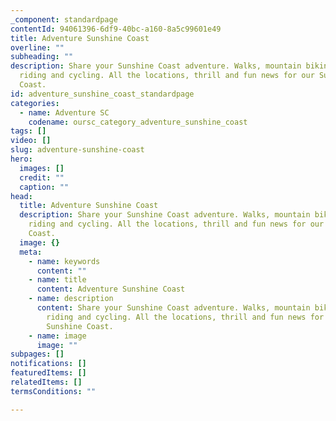 ```yaml
---
_component: standardpage
contentId: 94061396-6df9-40bc-a160-8a5c99601e49
title: Adventure Sunshine Coast
overline: ""
subheading: ""
description: Share your Sunshine Coast adventure. Walks, mountain biking, horse
  riding and cycling. All the locations, thrill and fun news for our Sunshine
  Coast.
id: adventure_sunshine_coast_standardpage
categories:
  - name: Adventure SC
    codename: oursc_category_adventure_sunshine_coast
tags: []
video: []
slug: adventure-sunshine-coast
hero:
  images: []
  credit: ""
  caption: ""
head:
  title: Adventure Sunshine Coast
  description: Share your Sunshine Coast adventure. Walks, mountain biking, horse
    riding and cycling. All the locations, thrill and fun news for our Sunshine
    Coast.
  image: {}
  meta:
    - name: keywords
      content: ""
    - name: title
      content: Adventure Sunshine Coast
    - name: description
      content: Share your Sunshine Coast adventure. Walks, mountain biking, horse
        riding and cycling. All the locations, thrill and fun news for our
        Sunshine Coast.
    - name: image
      image: ""
subpages: []
notifications: []
featuredItems: []
relatedItems: []
termsConditions: ""

---
```

